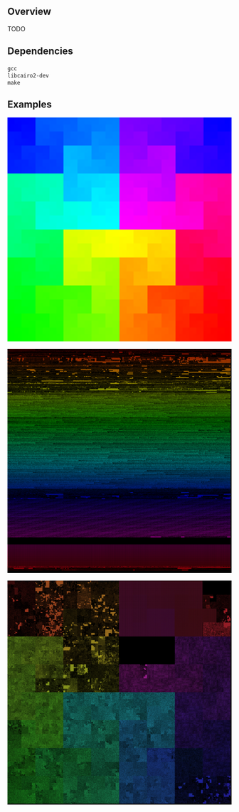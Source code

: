 ## Overview

TODO

## Dependencies

```
gcc
libcairo2-dev
make
```

## Examples

![The Hilbert Curve](https://github.com/samchristywork/hilbert-unifont/blob/main/examples/hilbert_curve.png)

![Unifont in a linear arrangement](https://github.com/samchristywork/hilbert-unifont/blob/main/examples/linear_unifont.png)

![Unifont arranged on the Hilbert Curve](https://github.com/samchristywork/hilbert-unifont/blob/main/examples/hilbert_unifont.png)
